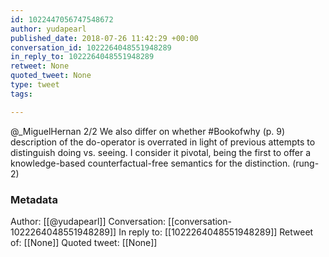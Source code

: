 ```yaml
---
id: 1022447056747548672
author: yudapearl
published_date: 2018-07-26 11:42:29 +00:00
conversation_id: 1022264048551948289
in_reply_to: 1022264048551948289
retweet: None
quoted_tweet: None
type: tweet
tags:

---
```


@_MiguelHernan 2/2
We also differ on whether #Bookofwhy (p. 9) description of the do-operator is overrated in light of previous attempts to distinguish doing vs. seeing. I consider it pivotal, being the first to offer a knowledge-based counterfactual-free semantics for the distinction. (rung-2)

### Metadata

Author: [[@yudapearl]]
Conversation: [[conversation-1022264048551948289]]
In reply to: [[1022264048551948289]]
Retweet of: [[None]]
Quoted tweet: [[None]]
